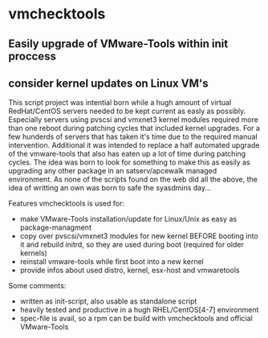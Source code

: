 # vmchecktools
## Easily upgrade of VMware-Tools within init proccess
## consider kernel updates on Linux VM's

This script project was intential born while a hugh amount of virtual RedHat/CentOS
servers needed to be kept current as easly as possibly.
Especially servers using pvscsi and vmxnet3 kernel modules required more than one reboot
during patching cycles that included kernel upgrades. For a few hunderds of servers that
has taken it's time due to the required manual intervention. Additional it was intended
to replace a half automated upgrade of the vmware-tools that also has eaten up a lot of
time during patching cycles.
The idea was born to look for something to make this as easily as upgrading any other 
package in an satserv/apcewalk managed environment. As none of the scripts found on the 
web did all the above, the idea of writting an own was born to safe the syasdmins day...

Features vmchecktools is used for:
- make VMware-Tools installation/update for Linux/Unix as easy as package-managment
- copy over pvscsi/vmxnet3 modules for new kernel BEFORE booting into it
  and rebuild initrd, so they are used during boot (required for older kernels)
- reinstall vmware-tools while first boot into a new kernel
- provide infos about used distro, kernel, esx-host and vmwaretools  

Some comments:
- written as init-script, also usable as standalone script
- heavily tested and productive in a hugh RHEL/CentOS[4-7] environment
- spec-file is avail, so a rpm can be build with vmchecktools and official VMware-Tools 

